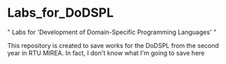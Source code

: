 # Labs_for_DoDSPL

" Labs for 'Development of Domain-Specific Programming Languages' "

This repository is created to save works for the DoDSPL from the second year in RTU MIREA.
In fact, I don't know what I'm going to save here
